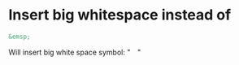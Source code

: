 # Insert big whitespace instead of &nbsp;

```html
&emsp;
```

Will insert big white space symbol: "&emsp;"
